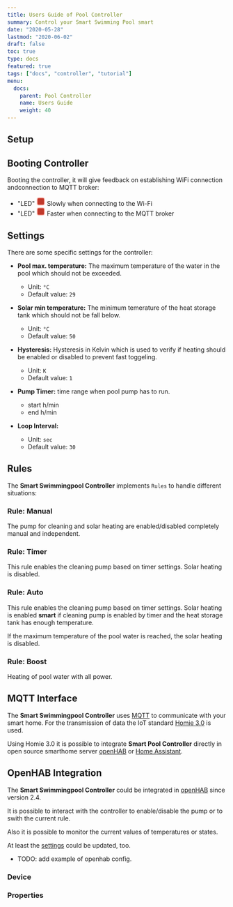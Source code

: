 ```yaml
---
title: Users Guide of Pool Controller
summary: Control your Smart Swimming Pool smart
date: "2020-05-28"
lastmod: "2020-06-02"
draft: false
toc: true
type: docs
featured: true
tags: ["docs", "controller", "tutorial"]
menu:
  docs:
    parent: Pool Controller
    name: Users Guide
    weight: 40
---
```


## Setup

## Booting Controller

Booting the controller, it will give feedback on establishing WiFi connection andconnection to MQTT broker:

* "LED" ![Slowly blinking LED](led_wifi.gif)
    Slowly when connecting to the Wi-Fi
* "LED" ![Fast blinking LED](led_mqtt.gif)
    Faster when connecting to the MQTT broker

## Settings

There are some specific settings for the controller:

- **Pool max. temperature:** The maximum temperature of the water in the pool which should not be exceeded.

  - Unit: `°C`
  - Default value: `29`

- **Solar min temperature:** The minimum temerature of the heat storage tank which should not be fall below.

  - Unit: `°C`
  - Default value: `50`

- **Hysteresis:** Hysteresis in Kelvin which is used to verify if heating should be enabled or disabled to prevent fast toggeling.

  - Unit: `K`
  - Default value: `1`

- **Pump Timer:** time range when pool pump has to run.
  - start h/min
  - end h/min

- **Loop Interval:**

  - Unit: `sec`
  - Default value: `30`

## Rules

The **Smart Swimmingpool Controller** implements `Rules` to handle different situations:

### Rule: Manual

The pump for cleaning and solar heating are enabled/disabled completely manual and independent.

### Rule: Timer

This rule enables the cleaning pump based on timer settings.
Solar heating is disabled.

### Rule: Auto

This rule enables the cleaning pump based on timer settings.
Solar heating is enabled **smart** if cleaning pump is enabled by timer and the heat storage tank has enough temperature.

If the maximum temperature of the pool water is reached, the solar heating is disabled.

### Rule: Boost

Heating of pool water with all power.

## MQTT Interface

The **Smart Swimmingpool Controller** uses [MQTT](http://mqtt.org/) to communicate with your smart home. For the transmission of data the IoT standard [Homie 3.0](https://homieiot.github.io) is used.

Using Homie 3.0 it is possible to integrate **Smart Pool Controller** directly in open source smarthome server [openHAB](https://www.openhab.org/) or [Home Assistant](https://www.home-assistant.io/).


## OpenHAB Integration

The **Smart Swimmingpool Controller** could be integrated in [openHAB](https://www.openhab.org) since version 2.4.

It is possible to interact with the controller to enable/disable the pump or to swith the current rule.

Also it is possible to monitor the current values of temperatures or states.

At least the [settings](#settings) could be updated, too.

- TODO: add example of openhab config.

### Device

### Properties
